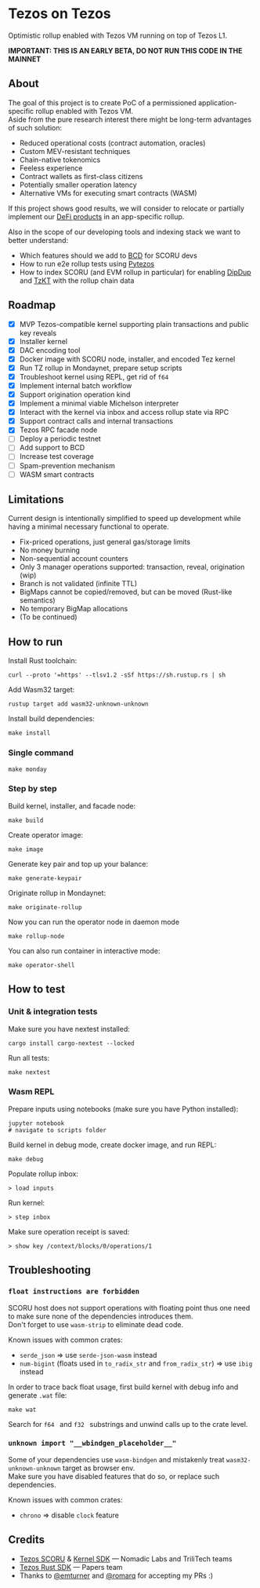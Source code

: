 # Tezos on Tezos

Optimistic rollup enabled with Tezos VM running on top of Tezos L1.

**IMPORTANT: THIS IS AN EARLY BETA, DO NOT RUN THIS CODE IN THE MAINNET**

## About

The goal of this project is to create PoC of a permissioned application-specific rollup enabled with Tezos VM.  
Aside from the pure research interest there might be long-term advantages of such solution:
* Reduced operational costs (contract automation, oracles)
* Custom MEV-resistant techniques
* Chain-native tokenomics
* Feeless experience
* Contract wallets as first-class citizens
* Potentially smaller operation latency
* Alternative VMs for executing smart contracts (WASM)

If this project shows good results, we will consider to relocate or partially implement our [DeFi products](https://bakingbad.dev/) in an app-specific rollup.

Also in the scope of our developing tools and indexing stack we want to better understand:
* Which features should we add to [BCD](https://better-call.dev) for SCORU devs
* How to run e2e rollup tests using [Pytezos](https://pytezos.org)
* How to index SCORU (and EVM rollup in particular) for enabling [DipDup](https://dipdup.io) and [TzKT](https://tzkt.io) with the rollup chain data

## Roadmap

- [x] MVP Tezos-compatible kernel supporting plain transactions and public key reveals
- [x] Installer kernel
- [x] DAC encoding tool
- [x] Docker image with SCORU node, installer, and encoded Tez kernel
- [x] Run TZ rollup in Mondaynet, prepare setup scripts
- [x] Troubleshoot kernel using REPL, get rid of `f64`
- [x] Implement internal batch workflow
- [x] Support origination operation kind
- [x] Implement a minimal viable Michelson interpreter
- [x] Interact with the kernel via inbox and access rollup state via RPC
- [x] Support contract calls and internal transactions
- [x] Tezos RPC facade node
- [ ] Deploy a periodic testnet
- [ ] Add support to BCD
- [ ] Increase test coverage
- [ ] Spam-prevention mechanism
- [ ] WASM smart contracts

## Limitations

Current design is intentionally simplified to speed up development while having a minimal necessary functional to operate.
* Fix-priced operations, just general gas/storage limits
* No money burning
* Non-sequential account counters
* Only 3 manager operations supported: transaction, reveal, origination (wip)
* Branch is not validated (infinite TTL)
* BigMaps cannot be copied/removed, but can be moved (Rust-like semantics)
* No temporary BigMap allocations
* (To be continued)

## How to run

Install Rust toolchain:
```
curl --proto '=https' --tlsv1.2 -sSf https://sh.rustup.rs | sh
```

Add Wasm32 target:
```
rustup target add wasm32-unknown-unknown
```

Install build dependencies:
```
make install
```

### Single command

```
make monday
```

### Step by step

Build kernel, installer, and facade node:
```
make build
```

Create operator image:
```
make image
```

Generate key pair and top up your balance:
```
make generate-keypair
```

Originate rollup in Mondaynet:
```
make originate-rollup
```

Now you can run the operator node in daemon mode
```
make rollup-node
```

You can also run container in interactive mode:
```
make operator-shell
```

## How to test

### Unit & integration tests

Make sure you have nextest installed:
```
cargo install cargo-nextest --locked
```

Run all tests:
```
make nextest
```

### Wasm REPL

Prepare inputs using notebooks (make sure you have Python installed):
```
jupyter notebook
# navigate to scripts folder
```

Build kernel in debug mode, create docker image, and run REPL:
```
make debug
```

Populate rollup inbox:
```
> load inputs
```

Run kernel:
```
> step inbox
```

Make sure operation receipt is saved:
```
> show key /context/blocks/0/operations/1
```

## Troubleshooting

### `float instructions are forbidden`

SCORU host does not support operations with floating point thus one need to make sure none of the dependencies introduces them.  
Don't forget to use `wasm-strip` to eliminate dead code.  

Known issues with common crates:
- `serde_json` => use `serde-json-wasm` instead
- `num-bigint` (floats used in `to_radix_str` and `from_radix_str`) => use `ibig` instead

In order to trace back float usage, first build kernel with debug info and generate `.wat` file:
```
make wat
```

Search for `f64 ` and `f32 ` substrings and unwind calls up to the crate level.

### `unknown import "__wbindgen_placeholder__"`

Some of your dependencies use `wasm-bindgen` and mistakenly treat `wasm32-unknown-unknown` target as browser env.  
Make sure you have disabled features that do so, or replace such dependencies.

Known issues with common crates:
- `chrono` => disable `clock` feature

## Credits

* [Tezos SCORU](https://gitlab.com/tezos/tezos) & [Kernel SDK](https://gitlab.com/tezos/kernel) — Nomadic Labs and TriliTech teams
* [Tezos Rust SDK](https://github.com/airgap-it/tezos-rust-sdk) — Papers team
* Thanks to [@emturner](https://github.com/emturner) and [@romarq](https://github.com/romarq) for accepting my PRs :)